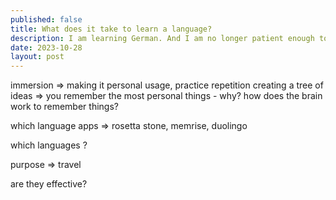 ```yaml
---
published: false
title: What does it take to learn a language?
description: I am learning German. And I am no longer patient enough to sit through class after class of nuances. How do you make learning stick, and fast?
date: 2023-10-28
layout: post
---
```


immersion => making it personal
usage, practice
repetition
creating a tree of ideas =>
you remember the most personal things - why?
how does the brain work to remember things?

which language apps =>
rosetta stone, memrise, duolingo

which languages ?

purpose => travel

are they effective?
